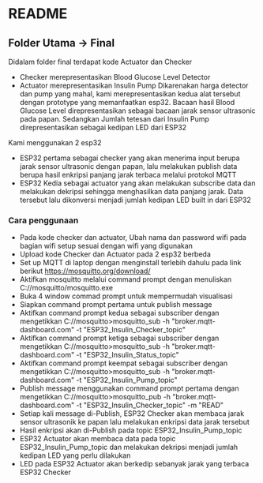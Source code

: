 # README

## Folder Utama -> Final
Didalam folder final terdapat kode Actuator dan Checker
- Checker merepresentasikan Blood Glucose Level Detector
- Actuator merepresentasikan Insulin Pump
Dikarenakan harga detector dan pump yang mahal, kami merepresentasikan kedua alat tersebut dengan prototype yang memanfaatkan esp32. Bacaan hasil Blood Glucose Level direpresentasikan sebagai bacaan jarak sensor ultrasonic pada papan. Sedangkan Jumlah tetesan dari Insulin Pump direpresentasikan sebagai kedipan LED dari ESP32

Kami menggunakan 2 esp32
- ESP32 pertama sebagai checker yang akan menerima input berupa jarak sensor ultrasonic dengan papan, lalu melakukan publish data berupa hasil enkripsi panjang jarak terbaca melalui protokol MQTT
- ESP32 Kedia sebagai actuator yang akan melakukan subscribe data dan melakukan dekripsi sehingga menghasilkan data panjang jarak. Data tersebut lalu dikonversi menjadi jumlah kedipan LED built in dari ESP32


### Cara penggunaan
- Pada kode checker dan actuator, Ubah nama dan password wifi pada bagian wifi setup sesuai dengan wifi yang digunakan
- Upload kode Checker dan Actuator pada 2 esp32 berbeda
- Set up MQTT di laptop dengan menginstall terlebih dahulu pada link berikut https://mosquitto.org/download/
- Aktifkan mosquitto melalui command prompt dengan menuliskan C:/<PATH>/mosquitto/mosquitto.exe
- Buka 4 window commad prompt untuk mempermudah visualisasi
- Siapkan command prompt pertama untuk publish message
- Aktifkan command prompt kedua sebagai subscriber dengan mengetikkan C:/<PATH>/mosquitto>mosquitto_sub -h "broker.mqtt-dashboard.com" -t "ESP32_Insulin_Checker_topic"
- Aktifkan command prompt ketiga sebagai subscriber dengan mengetikkan C:/<PATH>/mosquitto>mosquitto_sub -h "broker.mqtt-dashboard.com" -t "ESP32_Insulin_Status_topic"
- Aktifkan command prompt keempat sebagai subscriber dengan mengetikkan C:/<PATH>/mosquitto>mosquitto_sub -h "broker.mqtt-dashboard.com" -t "ESP32_Insulin_Pump_topic"
- Publish message menggunakan command prompt pertama dengan mengetikkan C:/<PATH>/mosquitto>mosquitto_pub -h "broker.mqtt-dashboard.com" -t "ESP32_Insulin_Checker_topic" -m "READ"
- Setiap kali message di-Publish, ESP32 Checker akan membaca jarak sensor ultrasonik ke papan lalu melakukan enkripsi data jarak tersebut
- Hasil enkripsi akan di-Publish pada topic ESP32_Insulin_Pump_topic
- ESP32 Actuator akan membaca data pada topic ESP32_Insulin_Pump_topic dan melakukan dekripsi menjadi jumlah kedipan LED yang perlu dilakukan
- LED pada ESP32 Actuator akan berkedip sebanyak jarak yang terbaca ESP32 Checker

